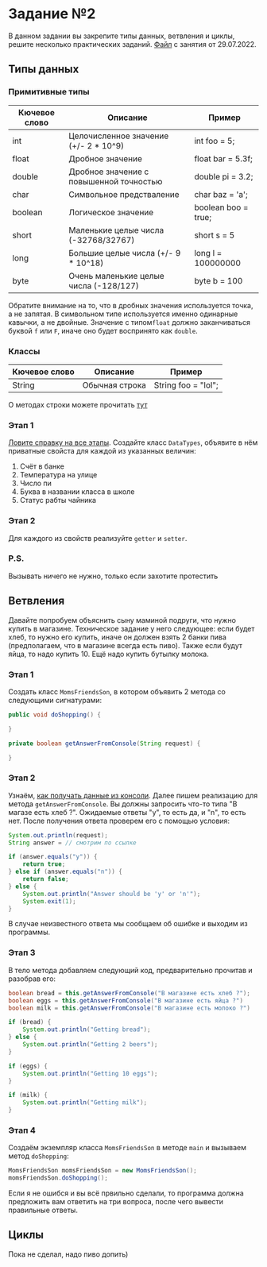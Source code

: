 # Задание №2

В данном задании вы закрепите типы данных, ветвления и циклы, решите несколько практических заданий. [Файл](./practise/Main.java) с занятия от 29.07.2022.

## Типы данных

### Примитивные типы
| Кючевое слово | Описание | Пример |
| --------------------- | -------- | ------ |
| int                   | Целочисленное значение (+/- 2 * 10^9) | int foo = 5; |
| float                 | Дробное значение | float bar = 5.3f; |
| double                | Дробное значение с повышенной точностью| double pi = 3.2; |
| char                  | Символьное предстваление | char baz = 'a';
| boolean                  | Логическое значение | boolean boo = true;
| short | Маленькие целые числа (-32768/32767) | short s = 5 |
| long | Большие целые числа (+/- 9 * 10^18) | long l = 100000000 |
| byte | Очень маленькие целые числа (-128/127) | byte b = 100 |

Обратите внимание на то, что в дробных значения используется точка, а не запятая. В символьном типе используется именно одинарные кавычки, а не двойные. Значение с типом`float` должно заканчиваться буквой `f` или `F`, иначе оно будет воспринято как `double`.

### Классы
| Кючевое слово | Описание | Пример |
| --------------------- | -------- | ------ |
| String                   | Обычная строка | String foo = "lol"; |

О методах строки можете прочитать [тут](https://docs.oracle.com/javase/7/docs/api/java/lang/String.html)

### Этап 1
[Ловите справку на все этапы](https://www.freecodecamp.org/news/java-getters-and-setters/).
Создайте класс `DataTypes`, объявите в нём приватные свойста для каждой из указанных величин:

1. Счёт в банке
1. Температура на улице
1. Число пи
1. Буква в названии класса в школе
1. Статус рабты чайника

### Этап 2
Для каждого из свойств реализуйте `getter` и `setter`.

### P.S.
Вызывать ничего не нужно, только если захотите протестить

## Ветвления
Давайте попробуем объяснить сыну маминой подруги, что нужно купить в магазине. Техническое задание у него следующее: если будет хлеб, то нужно его купить, иначе он должен взять 2 банки пива (предполагаем, что в магазине всегда есть пиво). Также если будут яйца, то надо купить 10. Ещё надо купить бутылку молока.

### Этап 1
Создать класс `MomsFriendsSon`, в котором объявить 2 метода со следующими сигнатурами:

```java
public void doShopping() {

}

private boolean getAnswerFromConsole(String request) {

}
```

### Этап 2
Узнаём, [как получать данные из консоли](https://www.w3schools.com/java/java_user_input.asp). Далее пишем реализацию для методa `getAnswerFromConsole`. Вы должны запросить что-то типа "В магазе есть хлеб ?". Ожидаемые ответы "y", то есть да, и "n", то есть нет.
После получения ответа проверем его с помощью условия:

```java
System.out.println(request);
String answer = // смотрим по ссылке

if (answer.equals("y")) {
    return true;
} else if (answer.equals("n")) {
    return false;
} else {
    System.out.println("Answer should be 'y' or 'n'");
    System.exit(1);
}
```

В случае неизвестного ответа мы сообщаем об ошибке и выходим из программы.

### Этап 3
В тело метода добавляем следующий код, предварительно прочитав и разобрав его:

```java
boolean bread = this.getAnswerFromConsole("В магазине есть хлеб ?");
boolean eggs = this.getAnswerFromConsole("В магазине есть яйца ?")
boolean milk = this.getAnswerFromConsole("В магазине есть молоко ?")

if (bread) {
    System.out.println("Getting bread");
} else {
    System.out.println("Getting 2 beers");
}

if (eggs) {
    System.out.println("Getting 10 eggs");
}

if (milk) {
    System.out.println("Getting milk");
}
```

### Этап 4
Создаём экземпляр класса `MomsFriendsSon` в методе `main` и вызываем метод `doShopping`:

```java
MomsFriendsSon momsFriendsSon = new MomsFriendsSon();
momsFriendsSon.doShopping();
```

Если я не ошибся и вы всё првильно сделали, то программа должна предложить вам ответить на три вопроса, после чего вывести правильные ответы.

## Циклы
Пока не сделал, надо пиво допить)
